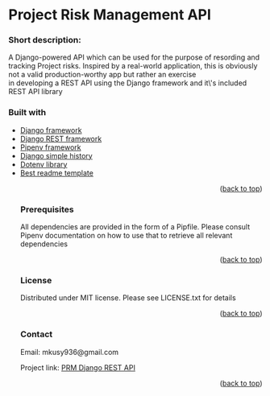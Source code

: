 
<h1> Project Risk Management API </h1>

<h3>Short description:</h3>
<p>A Django-powered API which can be used for the purpose of resording and tracking Project risks. Inspired by a real-world application, this is obviously not a valid production-worthy app but rather an exercise</br> in developing a REST API using the Django framework and it\'s included REST API library</p>
<h3>Built with</h3>
<ul>
  <li>
    <a href="https://www.djangoproject.com/">Django framework</a>
  </li>
  <li>
    <a href="https://www.django-rest-framework.org/">Django REST framework</a>
  </li>
  <li>
    <a href="https://pipenv.pypa.io/">Pipenv framework</a>
  </li>
  <li>
    <a href="https://django-simple-history.readthedocs.io/">Django simple history</a>
  </li>
  <li>
    <a href="https://pypi.org/project/python-dotenv/">Dotenv library</a>
  </li>
  <li>
    <a href="https://github.com/othneildrew/Best-README-Template/">Best readme template</a>
  </li>
  
<p align="right">(<a href="#top">back to top</a>)</p>
  <h3>Prerequisites</h3>
  <p>All dependencies are provided in the form of a Pipfile. Please consult Pipenv documentation on how to use that to retrieve all relevant dependencies</p>
  
<p align="right">(<a href="#top">back to top</a>)</p>
  <h3>License</h3>
  <p>Distributed under MIT license. Please see LICENSE.txt for details</h3>
  
<p align="right">(<a href="#top">back to top</a>)</p>
  <h3>Contact</h3>
  <p>Email: <a href"mailto:mkusy936@gmail.com">mkusy936@gmail.com</a></p>
  <p>Project link: <a href="https://github.com/maciejKusy/Project_Risk_Management_Django_REST_API">PRM Django REST API</a></p>
  
<p align="right">(<a href="#top">back to top</a>)</p>
